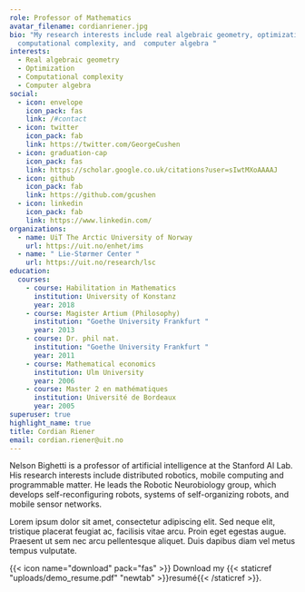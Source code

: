 ```yaml
---
role: Professor of Mathematics
avatar_filename: cordianriener.jpg
bio: "My research interests include real algebraic geometry, optimization,
  computational complexity, and  computer algebra "
interests:
  - Real algebraic geometry
  - Optimization
  - Computational complexity
  - Computer algebra
social:
  - icon: envelope
    icon_pack: fas
    link: /#contact
  - icon: twitter
    icon_pack: fab
    link: https://twitter.com/GeorgeCushen
  - icon: graduation-cap
    icon_pack: fas
    link: https://scholar.google.co.uk/citations?user=sIwtMXoAAAAJ
  - icon: github
    icon_pack: fab
    link: https://github.com/gcushen
  - icon: linkedin
    icon_pack: fab
    link: https://www.linkedin.com/
organizations:
  - name: UiT The Arctic University of Norway
    url: https://uit.no/enhet/ims
  - name: " Lie-Størmer Center "
    url: https://uit.no/research/lsc
education:
  courses:
    - course: Habilitation in Mathematics
      institution: University of Konstanz
      year: 2018
    - course: Magister Artium (Philosophy)
      institution: "Goethe University Frankfurt "
      year: 2013
    - course: Dr. phil nat.
      institution: "Goethe University Frankfurt "
      year: 2011
    - course: Mathematical economics
      institution: Ulm University
      year: 2006
    - course: Master 2 en mathématiques
      institution: Université de Bordeaux
      year: 2005
superuser: true
highlight_name: true
title: Cordian Riener
email: cordian.riener@uit.no
---
```


Nelson Bighetti is a professor of artificial intelligence at the Stanford AI Lab. His research interests include distributed robotics, mobile computing and programmable matter. He leads the Robotic Neurobiology group, which develops self-reconfiguring robots, systems of self-organizing robots, and mobile sensor networks.

Lorem ipsum dolor sit amet, consectetur adipiscing elit. Sed neque elit, tristique placerat feugiat ac, facilisis vitae arcu. Proin eget egestas augue. Praesent ut sem nec arcu pellentesque aliquet. Duis dapibus diam vel metus tempus vulputate.

{{< icon name="download" pack="fas" >}} Download my {{< staticref "uploads/demo_resume.pdf" "newtab" >}}resumé{{< /staticref >}}.
